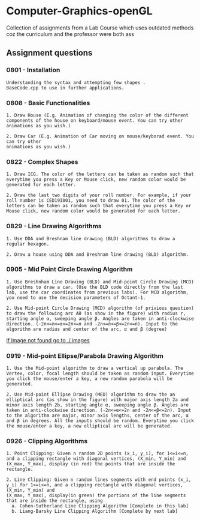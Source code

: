 # Computer-Graphics-openGL
Collection of assignments from a Lab Course which uses outdated methods coz the curriculum and the professor were both ass

## Assignment questions

### 0801 - Installation
```
Understanding the syntax and attempting few shapes . 
BaseCode.cpp to use in further applications.
```

### 0808 - Basic Functionalities
```
1. Draw House (E.g. Animation of changing the color of the different components of the house on keyboard/mouse event. You can try other animations as you wish.)

2. Draw Car (E.g. Animation of Car moving on mouse/keyborad event. You can try other
animations as you wish.)
```

### 0822 - Complex Shapes
```
1. Draw ICG. The color of the letters can be taken as random such that everytime you press a Key or Mouse click, new random color would be generated for each letter.

2. Draw the last two digits of your roll number. For example, if your roll number is CED19I001, you need to draw 01. The color of the letters can be taken as random such that everytime you press a Key or Mouse click, new random color would be generated for each letter.
```

### 0829 - Line Drawing Algorithms

```
1. Use DDA and Breshnam line drawing (BLD) algorithms to draw a regular hexagon.

2. Draw a house using DDA and Breshnam line drawing (BLD) algorithm.
```

### 0905 - Mid Point Circle Drawing Algorithm
```
1. Use Breshnham Line Drawing (BLD) and Mid-point Circle Drawing (MCD) algorithms to draw a car. (Use the BLD code directly from the last lab, use the car coordinates from previous labs). For MCD algorithm, you need to use the decision parameters of Octant-1.

2. Use Mid-point Circle Drawing (MCD) algorithm (of privious question) to draw the following arc AB (as show in the figure) with radius r, starting angle α, sweeping angle β. Angles are taken in anti-clockwise direction. (-2л<=л<=α<=2л<=л and -2л<=л<=β<=2л<=л). Input to the algorithm are radius and center of the arc, α and β (degree)
```

[If Image not found go to ./.images](./.images/arc.png)

### 0919 - Mid-point Ellipse/Parabola Drawing Algorithm
```
1. Use the Mid-point algorithm to draw a vertical up parabola. The Vertex, color, focal length should be taken as random input. Everytime you click the mouse/enter a key, a new random parabola will be generated.

2. Use Mid-point Ellipse Drawing (MED) algorithm to draw the an elliptical arc (as show in the figure) with major axis length 2a and minor axis length 2b, starting angle α, sweeping angle β. Angles are taken in anti-clockwise direction. (-2л<=α<=2л and -2л<=β<=2л). Input to the algorithm are major, minor axis lengths, center of the arc, α and β in degrees. All the inputs should be random. Everytime you click the mouse/enter a key, a new elliptical arc will be generated.
```

### 0926 - Clipping Algorithms
```
1. Point Clipping: Given n random 2D points (x_i, y_i), for 1<=i<=n, and a clipping rectangle with diagonal vertices, (X_min, Y_min) and (X_max, Y_max), display (in red) the points that are inside the rectangle.

2. Line Clipping: Given n random lines segments with end points (x_i, y_i) for 1<=i<=n, and a clipping rectangle with diagonal vertices, (X_min, Y_min) and
(X_max, Y_max), display(in green) the portions of the line segments that are inside the rectangle, using 
  a. Cohen-Sutherland Line Clipping Algorithm [Complete in this lab]
  b. Liang-Barsky Line Clipping Algorithm [Complete by next lab]
```
